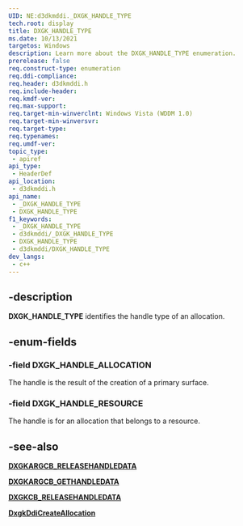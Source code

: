 ```yaml
---
UID: NE:d3dkmddi._DXGK_HANDLE_TYPE
tech.root: display
title: DXGK_HANDLE_TYPE
ms.date: 10/13/2021
targetos: Windows
description: Learn more about the DXGK_HANDLE_TYPE enumeration.
prerelease: false
req.construct-type: enumeration
req.ddi-compliance: 
req.header: d3dkmddi.h
req.include-header: 
req.kmdf-ver: 
req.max-support: 
req.target-min-winverclnt: Windows Vista (WDDM 1.0)
req.target-min-winversvr: 
req.target-type: 
req.typenames: 
req.umdf-ver: 
topic_type:
 - apiref
api_type:
 - HeaderDef
api_location:
 - d3dkmddi.h
api_name:
 - _DXGK_HANDLE_TYPE
 - DXGK_HANDLE_TYPE
f1_keywords:
 - _DXGK_HANDLE_TYPE
 - d3dkmddi/_DXGK_HANDLE_TYPE
 - DXGK_HANDLE_TYPE
 - d3dkmddi/DXGK_HANDLE_TYPE
dev_langs:
 - c++
---
```


## -description

**DXGK_HANDLE_TYPE** identifies the handle type of an allocation.

## -enum-fields

### -field DXGK_HANDLE_ALLOCATION

The handle is the result of the creation of a primary surface.

### -field DXGK_HANDLE_RESOURCE

The handle is for an allocation that belongs to a resource.

## -see-also

[**DXGKARGCB_RELEASEHANDLEDATA**](ns-d3dkmddi-dxgkargcb_releasehandledata.md)

[**DXGKARGCB_GETHANDLEDATA**](nc-d3dkmddi-dxgkcb_gethandledata.md)

[**DXGKCB_RELEASEHANDLEDATA**](nc-d3dkmddi-dxgkcb_releasehandledata.md)

[**DxgkDdiCreateAllocation**](nc-d3dkmddi-dxgkddi_createallocation.md)
